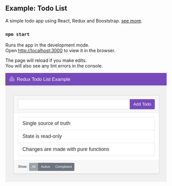 ## Example: Todo List

A simple todo app using React, Redux and Booststrap. [see more](https://redux.js.org/basics/example).

### `npm start`

Runs the app in the development mode.<br>
Open [http://localhost:3000](http://localhost:3000) to view it in the browser.

The page will reload if you make edits.<br>
You will also see any lint errors in the console.



![screenshot](docs/react_redux_todo.png)


